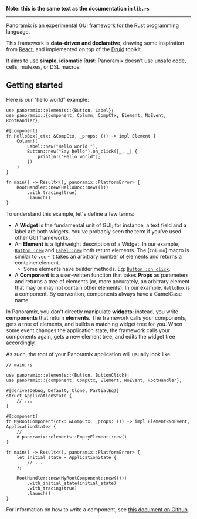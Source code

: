 **Note: this is the same text as the documentation in `lib.rs`**

---

Panoramix is an experimental GUI framework for the Rust programming language.

This framework is **data-driven and declarative**, drawing some inspiration from [React](https://github.com/facebook/react), and implemented on top of the [Druid](https://github.com/linebender/druid) toolkit.

It aims to use **simple, idiomatic Rust**: Panoramix doesn't use unsafe code, cells, mutexes, or DSL macros.


## Getting started

Here is our "hello world" example:

```no_run
use panoramix::elements::{Button, Label};
use panoramix::{component, Column, CompCtx, Element, NoEvent, RootHandler};

#[component]
fn HelloBox(_ctx: &CompCtx, _props: ()) -> impl Element {
    Column!(
        Label::new("Hello world!"),
        Button::new("Say hello").on_click(|_, _| {
            println!("Hello world");
        })
    )
}

fn main() -> Result<(), panoramix::PlatformError> {
    RootHandler::new(HelloBox::new(()))
        .with_tracing(true)
        .launch()
}
```

To understand this example, let's define a few terms:

- A **Widget** is the fundamental unit of GUI; for instance, a text field and a label are both widgets. You've probably seen the term if you've used other GUI frameworks.
- An **Element** is a lightweight description of a Widget. In our example, [`Button::new`](elements::Button::new) and [`Label::new`](elements::Label::new) both return elements. The [`Column`] macro is similar to `vec` - it takes an arbitrary number of elements and returns a container element.
  - Some elements have builder methods. Eg: [`Button::on_click`](elements::Button::on_click).
- A **Component** is a user-written function that takes **Props** as parameters and returns a tree of elements (or, more accurately, an arbitrary element that may or may not contain other elements). In our example, `HelloBox` is a component. By convention, components always have a CamelCase name.

In Panoramix, you don't directly manipulate **widgets**; instead, you write **components** that return **elements**. The framework calls your components, gets a tree of elements, and builds a matching widget tree for you. When some event changes the application state, the framework calls your components again, gets a new element tree, and edits the widget tree accordingly.

As such, the root of your Panoramix application will usually look like:

```no_run
// main.rs

use panoramix::elements::{Button, ButtonClick};
use panoramix::{component, CompCtx, Element, NoEvent, RootHandler};

#[derive(Debug, Default, Clone, PartialEq)]
struct ApplicationState {
    // ...
}

#[component]
fn MyRootComponent(ctx: &CompCtx, _props: ()) -> impl Element<NoEvent, ApplicationState> {
    // ...
    # panoramix::elements::EmptyElement::new()
}

fn main() -> Result<(), panoramix::PlatformError> {
    let initial_state = ApplicationState {
        // ...
    };

    RootHandler::new(MyRootComponent::new(()))
        .with_initial_state(initial_state)
        .with_tracing(true)
        .launch()
}
```

For information on how to write a component, see [this document on Github](https://github.com/PoignardAzur/panoramix/blob/main/misc_docs/writing_a_component.md).
